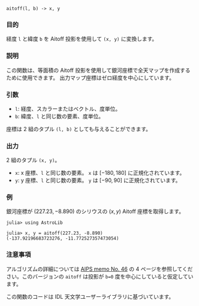 ```
aitoff(l, b) -> x, y
```

### 目的

経度 `l` と緯度 `b` を Aitoff 投影を使用して `(x, y)` に変換します。

### 説明

この関数は、等面積の Aitoff 投影を使用して銀河座標で全天マップを作成するために使用できます。 出力マップ座標はゼロ経度を中心にしています。

### 引数

  * `l`: 経度、スカラーまたはベクトル、度単位。
  * `b`: 緯度、`l` と同じ数の要素、度単位。

座標は 2 組のタプル `(l, b)` としても与えることができます。

### 出力

2 組のタプル `(x, y)`。

  * `x`: x 座標、`l` と同じ数の要素。 `x` は $[-180, 180]$ に正規化されています。
  * `y`: y 座標、`l` と同じ数の要素。 `y` は $[-90, 90]$ に正規化されています。

### 例

銀河座標が $(227.23, -8.890)$ のシリウスの $(x ,y)$ Aitoff 座標を取得します。

```jldoctest
julia> using AstroLib

julia> x, y = aitoff(227.23, -8.890)
(-137.92196683723276, -11.772527357473054)
```

### 注意事項

アルゴリズムの詳細については [AIPS memo No. 46](http://www.aips.nrao.edu/TEXT/PUBL/AIPSMEMO46.PS) の 4 ページを参照してください。このバージョンの `aitoff` は投影が `b=0` 度を中心にしていると仮定しています。

この関数のコードは IDL 天文学ユーザーライブラリに基づいています。
